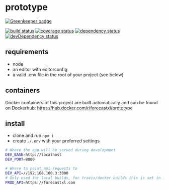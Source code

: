 # prototype

[![Greenkeeper badge](https://badges.greenkeeper.io/forecastxl/prototype.svg)](https://greenkeeper.io/)

[![build status][build-badge]][build-url]
[![coverage status][coverage-badge]][coverage-url]
[![dependency status][dependency-badge]][dependency-url]
[![devDependency status][devDependency-badge]][devDependency-url]

## requirements

* node
* an editor with editorconfig
* a valid .env file in the root of your project (see below)

## containers

Docker containers of this project are built automatically and can be found on Dockerhub: https://hub.docker.com/r/forecastxl/prototype

## install

* clone and run `npm i`
* create `./.env` with your preferred settings

```bash
# Where the app will be served during development
DEV_BASE=http://localhost
DEV_PORT=8080

# Where to point api requests to
DEV_API=//192.168.100.3:3000
# Only used for local builds, for travis/docker builds this is set in .travis.yml
PROD_API=https://forecastxl.com
```

[build-badge]: https://img.shields.io/travis/forecastxl/prototype.svg
[build-url]: https://travis-ci.org/forecastxl/prototype
[coverage-badge]: https://img.shields.io/coveralls/forecastxl/prototype.svg
[coverage-url]: https://coveralls.io/github/forecastxl/prototype?branch=master
[dependency-badge]: https://img.shields.io/david/forecastxl/prototype.svg
[dependency-url]: https://david-dm.org/forecastxl/prototype
[devDependency-badge]: https://img.shields.io/david/dev/forecastxl/prototype.svg
[devDependency-url]: https://david-dm.org/forecastxl/prototype?type=dev
